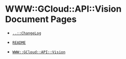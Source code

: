 # WWW::GCloud::API::Vision Document Pages

  - [`..::ChangeLog`](ChangeLog.md)

  - [`README`](README.md)

  - [`WWW::GCloud::API::Vision`](docs/md/WWW/GCloud/API/Vision.md)
